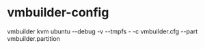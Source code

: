 # vmbuilder-config

vmbuilder kvm ubuntu --debug -v --tmpfs - -c vmbuilder.cfg --part vmbuilder.partition
